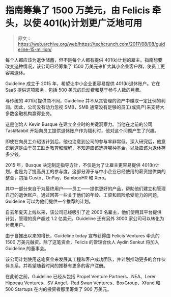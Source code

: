 # 指南筹集了 1500 万美元，由 Felicis 牵头，以使 401(k)计划更广泛地可用 

> 原文：<https://web.archive.org/web/https://techcrunch.com/2017/08/08/guideline-15-million/>

每个人都应该为退休储蓄，但不是每个人都有提供 401(k)计划的雇主。指南想要改变这种情况，该公司已经筹集了 1500 万美元来扩大其小企业客户群，使员工更容易退休。

Guideline 成立于 2015 年，希望让中小企业更容易提供 401(k)退休账户。它在 SaaS 提供这项服务，包括 500 美元的启动费和基于参与人数的月费。

与传统的 401(k)提供商不同，Guideline 并不从其管理的资产中赚取一定比例的利润。因此，公司没有动力忽视 SMB，SMB 通常没有足够的员工(或资产)来支持大多数金融机构赢得业务。

这是创始人 Kevin Busque 在建立企业时的关键洞察力。当他在之前的公司 TaskRabbit 开始向员工提供退休账户作为福利时，他对这个问题产生了兴趣。

即使在向员工介绍该计划后，他也注意到公司的参与率非常低。深入研究后，他意识到这是由于员工缺乏教育和理解，不知道应该选择哪种基金，以及应该为退休存多少钱。

2015 年，Busque 决定制定指导方针，不仅是为了让雇主更容易提供 401(k)计划，也是为了提高员工的参与度。这部分源于与中小企业已经使用的薪资提供商的整合，包括 Gusto、OnPay、BambooHR 和 Xero。

其中一部分来自于为最终用户——员工——提供更好的产品，帮助他们建立和管理自己的退休账户。通过回答一些关于他们的年龄、工资和风险承受能力的问题，Guideline 可以为他们提供一个推荐的计划。

自去年夏天上线以来，该公司已经吸引了近 2000 名雇主，他们使用其平台提供计划，管理的资产超过 1.2 亿美元。Guideline 还有另外 3000 家公司可以转化为付费用户。

由于自推出以来的增长，Guideline today 宣布获得由 Felicis Ventures 牵头的 1500 万美元融资。除了这笔资金，Felicis 的管理合伙人 Aydin Senkut 将加入 Guideline 的董事会。

该公司计划使用这笔资金来发展其工程和客户成功团队，并计划推动更多的合作伙伴关系，并希望随着时间的推移有更多的客户注册。

在此轮之前，Guideline 已经从包括 Propel Venture Partners、NEA、Lerer Hippeau Ventures、SV Angel、Red Swan Ventures、BoxGroup、Xfund 和 500 Startups 在内的投资者那里筹集了 900 万美元。